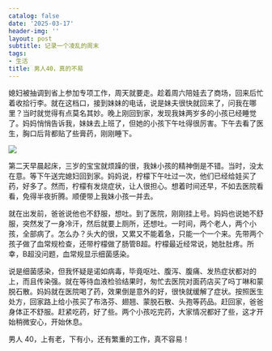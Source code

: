 ```yaml
---
catalog: false
date: '2025-03-17'
header-img: ''
layout: post
subtitle: 记录一个凌乱的周末
tags:
- 生活
title: 男人40，真的不易
---
```


媳妇被抽调到省上参加专项工作，周天就要走。趁着周六陪娃去了商场，回来后忙着收拾行李。就在这档口，接到妹妹的电话，说是妹夫很快就回来了，问我在哪里？当时就觉得有点莫名其妙。晚上刚回到家，发现我妹两岁多的小孩已经睡觉了。妈妈悄悄告诉我，妹妹去上班了，但她的小孩下午吐得很厉害。下午去看了医生，胸口后背都贴了些膏药，刚刚睡下。


![](https://prod-files-secure.s3.us-west-2.amazonaws.com/5e11c35f-1dd6-416f-868e-8acb8013660f/642bf794-1914-4833-9208-a1e5018e1265/20250317174907.jpg?X-Amz-Algorithm=AWS4-HMAC-SHA256&X-Amz-Content-Sha256=UNSIGNED-PAYLOAD&X-Amz-Credential=ASIAZI2LB466V7NQAT73%2F20250318%2Fus-west-2%2Fs3%2Faws4_request&X-Amz-Date=20250318T122505Z&X-Amz-Expires=3600&X-Amz-Security-Token=IQoJb3JpZ2luX2VjEAQaCXVzLXdlc3QtMiJGMEQCIAQVNQFCnUSjKwPd0PdKCxGzViGIxPDXhRICa7QrxR4oAiAWMIonjAXunAn37yezMHegT0Lj%2F7ian80xWciqmMKNTSr%2FAwhdEAAaDDYzNzQyMzE4MzgwNSIMgrmiwDMWr%2B2tf17wKtwDwXA1FeZxCScAc%2FZX2x%2FSQtt3dF5UQLkFzE%2BxB2BW4qJVxx9p8OW96UBUqURf%2F4eqdS5eIAMOBg5t3uR37JH4vjqY9jAf8%2FLz3Dz8kpyAbnl%2BeyahESRJL9hJC4vScaOILT%2BqzwOb8jzZEbw8gd324PzFAaSZu94YzAJM0iLmYzMM%2Fmt4cDNETcwAATq3rNDl0hhQQHttTWZqSbrzghaw7yEv7jOMUwMtlA9Ct4OAcZ14KJswmUCOCrY6xN7aYJ8FuH%2FWVaLFxbV%2FjXj0N0%2FDvrare0AJQlhPxmQgUajJbJj9RdFGthj8x1KoLGqqR3KfXJi4%2FzuwKajajnqZURB578S0yoKgWas3eLPV5ZYQJBDQ6EKD3SBSnb8zzmXQ2NTQlIKGhP4urAa%2FXCwEMX8dgmUQE%2BiVAiWGIEoFjRvKncw9Yb8rtFB5KsSrFHZqpLT77SMfVFfPGOX921g7JSWK16yAJ%2FbU2wKQKqBE5oTuI5kf%2B67rD32x%2FvqEmCjKMi%2B9d0Z03l2IynYm66yAB8ai4vOf8UmzzOTmV%2FxVQLSqM4TNWUjwGc7YO%2BcivULs8spLDvzkIPKlY16qlLMPUNWYCbEJJ6ICyx5vXC4QkzTzSnEgElG4QOUBBgbyT8EwhbTlvgY6pgEarfQA8M5rMfn08ET3dN6yOgOwFvxYEwuBGJggCEqQ04YNOFpqxkjtuAgt3W5c5hgvJ9ldCioB71H3EhQN4P%2F7DVXLtNk6bWZA%2BctUB79urhpm7b4hRosbaYodjZYVO1YIi5RlNk7RYShHvxBTYJv3tAIxfpk1kuB7wNOjRmJQQuQ%2BKgww6q344BUjmfieL2sqbj19%2BF1%2BZ5bmpnY%2FBvawadKmN1dB&X-Amz-Signature=d503636ad5ce483b6fdff33dac929096891b03eb8763cb55fb19bec84c6e9361&X-Amz-SignedHeaders=host&x-id=GetObject)


第二天早晨起床，三岁的宝宝就烦躁的很，我妹小孩的精神倒是不错。当时，没太在意。等下午送完媳妇回到家。妈妈说，柠檬下午吐过一次，他们已经给娃买了药，好多了。然而，柠檬有发烧症状，让人很担心。想着时间还早，不如去医院看看，免得半夜折腾。顺便带上我妹小孩一并去。





就在出发前，爸爸说他也不舒服，想吐。到了医院，刚刚挂上号。妈妈也说她不舒服，突然发了一身冷汗，然后就要上厕所，还想吐。一时间，两个老人，两个小孩，全部病了。怎么办？头大的很，又累又不能着急，只能一个一个来。先带两个孩子做了血常规检查，还带柠檬做了肠管B超。柠檬最近经常说，她肚肚疼。所幸，B超没问题，血常规显示细菌感染。





说是细菌感染，但我怀疑是诺如病毒，毕竟呕吐、腹泻、腹痛、发热症状都对的上，而且传染强。就在等待血液检验结果时，匆忙去医院对面药店买了吗丁啉和蒙脱石散。妈妈就在医院喝了药，效果倒是意外的好，很快就缓解了症状。按照医生处方，回家路上给小孩买了布洛芬、翅翘、蒙脱石散、头孢等药品。赶回家，爸爸身体正不舒服。赶紧吃药，好了些。两个小孩吃完药，大家情况都好了些，这才开始稍微安心，开始休息。





男人 40，上有老，下有小，还有繁重的工作，真不容易！